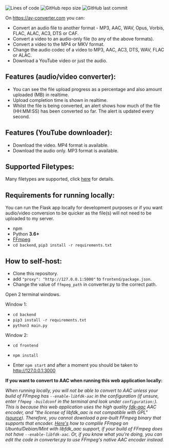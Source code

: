 ![Lines of code](https://img.shields.io/tokei/lines/github/CrypticSignal/av-converter?label=lines%20of%20code)
![GitHub repo size](https://img.shields.io/github/repo-size/CrypticSignal/av-converter)
![GitHub last commit](https://img.shields.io/github/last-commit/CrypticSignal/av-converter?color=blue)

On https://av-converter.com you can:

- Convert an audio file to another format - MP3, AAC, WAV, Opus, Vorbis, FLAC, ALAC, AC3, DTS or CAF.
- Convert a video to an audio-only file (to any of the above formats).
- Convert a video to the MP4 or MKV format.
- Change the audio codec of a video to MP3, AAC, AC3, DTS, WAV, FLAC or ALAC.
- Download a YouTube video or just the audio.

## Features (audio/video converter):

- You can see the file upload progress as a percentage and also amount uploaded (MB) in realtime.
- Upload completion time is shown in realtime.
- Whilst the file is being converted, an alert shows how much of the file (HH:MM:SS) has been converted so far. The alert is updated every second.

## Features (YouTube downloader):

- Download the video. MP4 format is available.
- Download the audio only. MP3 format is available.

## Supported Filetypes:

Many filetypes are supported, click [here](https://free-av-tools.com/filetypes) for details.

## Requirements for running locally:

You can run the Flask app locally for development purposes or if you want audio/video conversion to be quicker as the file(s) will not need to be uploaded to my server.

- npm
- Python **3.6+**
- [FFmpeg](https://ffmpeg.org/download.html)
- `cd backend`, `pip3 install -r requirements.txt`

## How to self-host:

- Clone this repository.
- add `"proxy": "http://127.0.0.1:5000"` to `frontend/package.json`.
- Change the value of `ffmpeg_path` in converter.py to the correct path.

Open 2 terminal windows.

Window 1:

- `cd backend`
- `pip3 install -r requirements.txt`
- `python3 main.py`

Window 2:

- `cd frontend`

- `npm install`

- Enter `npm start` and after a moment you should be taken to http://127.0.0.1:3000

**If you want to convert to AAC when running this web application locally:**

_When running locally, you will not be able to convert to AAC unless your build of FFmpeg has `--enable-libfdk-aac` in the configuration (if unsure, enter `ffmpeg -buildconf` in the terminal and look under `configuration:`). This is because this web application uses the high quality [fdk-aac](https://github.com/mstorsjo/fdk-aac) AAC encoder, and "the license of libfdk_aac is not compatible with GPL" ([source](https://trac.ffmpeg.org/wiki/Encode/AAC)). Therefore, you cannot download a pre-built FFmpeg binary that supports that encoder. [Here's](https://trac.ffmpeg.org/wiki/CompilationGuide/Ubuntu) how to complile FFmpeg on Ubuntu/Debian/Mint with libfdk_aac support, if your build of FFmpeg does not have `--enable-libfdk-aac`. Or, if you know what you're doing, you can edit the code in converter.py to use FFmpeg's native AAC encoder instead._

